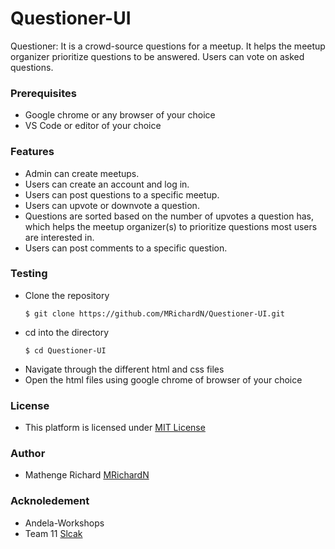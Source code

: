 # Questioner-UI
Questioner: It is a crowd-source questions for a meetup. It helps the meetup organizer prioritize  questions to be answered. Users can vote on asked questions.

### Prerequisites

- Google chrome or any browser of your choice
- VS Code or editor of your choice
 
### Features

- Admin can create meetups. 
- Users can create an account and log in. 
- Users can post questions to a specific meetup. 
- Users can upvote or downvote a question. 
- Questions are sorted based on the number of upvotes a question has, which helps the
    meetup organizer(s) to prioritize questions most users are interested in. 
- Users can post comments to a specific question. 

### Testing

- Clone the repository
    ```
    $ git clone https://github.com/MRichardN/Questioner-UI.git
    ```
- cd into the directory
    ```
    $ cd Questioner-UI
    ```
- Navigate through the different html and css files
- Open the html files using google chrome of browser of your choice

### License

- This platform is licensed under [MIT License](https://github.com/MRichardN/Questioner-UI/blob/gh-pages/LICENSE)

### Author

- Mathenge Richard [MRichardN](https://github.com/MRichardN)

### Acknoledement

- Andela-Workshops
- Team 11 [Slcak](https://andela-workshops.slack.com/messages/CF4Q9HRM0/)
